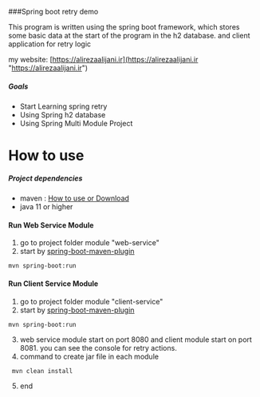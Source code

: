 ###Spring boot retry demo

This program is written using the spring boot framework, which stores some basic data at the start of the program in the h2 database. and client application for retry logic

my website: [https://alirezaalijani.ir](https://alirezaalijani.ir "https://alirezaalijani.ir")
##### Goals
- Start Learning spring retry
- Using Spring h2 database
- Using Spring Multi Module Project

# How to use
##### Project dependencies
- maven  : [How to use or Download](https://maven.apache.org/ "How to use or Download")
- java 11 or higher

#### Run Web Service Module
1. go to project folder module "web-service"
2. start by [spring-boot-maven-plugin](https://docs.spring.io/spring-boot/docs/current/maven-plugin/reference/htmlsingle/ "spring-boot-maven-plugin")
```shell
mvn spring-boot:run
```
#### Run Client Service Module
1. go to project folder module "client-service"
2. start by [spring-boot-maven-plugin](https://docs.spring.io/spring-boot/docs/current/maven-plugin/reference/htmlsingle/ "spring-boot-maven-plugin")
```shell
mvn spring-boot:run
```
3. web service module start on port 8080 and client module start on port 8081. you can see the console for retry actions.
4. command to create jar file in each module
```shell
 mvn clean install
```
5. end
